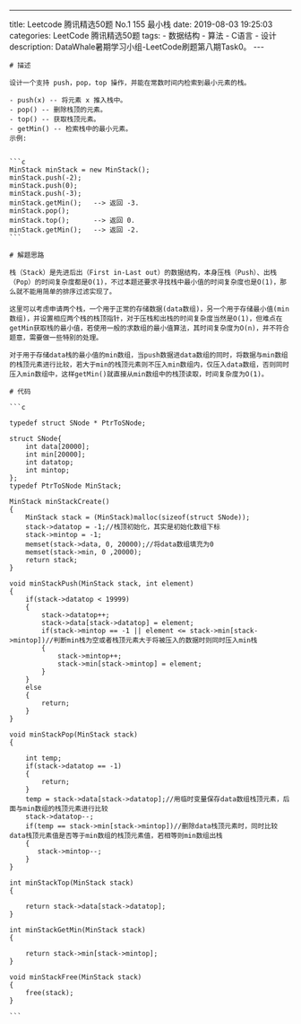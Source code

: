 ---
title: Leetcode 腾讯精选50题 No.1 155 最小栈
date: 2019-08-03 19:25:03
    categories: LeetCode 腾讯精选50题
    tags:
    - 数据结构
    - 算法
    - C语言
    - 设计
    description: DataWhale暑期学习小组-LeetCode刷题第八期Task0。
    ---
    
    
    
    # 描述
    
    设计一个支持 push，pop，top 操作，并能在常数时间内检索到最小元素的栈。
    
    - push(x) -- 将元素 x 推入栈中。
    - pop() -- 删除栈顶的元素。
    - top() -- 获取栈顶元素。
    - getMin() -- 检索栈中的最小元素。
    示例:
    
    
    ```c
    MinStack minStack = new MinStack();
    minStack.push(-2);
    minStack.push(0);
    minStack.push(-3);
    minStack.getMin();   --> 返回 -3.
    minStack.pop();
    minStack.top();      --> 返回 0.
    minStack.getMin();   --> 返回 -2.
    ```
    
    # 解题思路
    
    栈（Stack）是先进后出（First in-Last out）的数据结构，本身压栈（Push）、出栈（Pop）的时间复杂度都是O(1)，不过本题还要求寻找栈中最小值的时间复杂度也是O(1)，那么就不能用简单的排序过滤实现了。
    
    这里可以考虑申请两个栈，一个用于正常的存储数据(data数组)，另一个用于存储最小值(min数组)，并设置相应两个栈的栈顶指针，对于压栈和出栈的时间复杂度当然是O(1)，但难点在getMin获取栈的最小值，若使用一般的求数组的最小值算法，其时间复杂度为O(n)，并不符合题意，需要做一些特别的处理。
    
    对于用于存储data栈的最小值的min数组，当push数据进data数组的同时，将数据与min数组的栈顶元素进行比较，若大于min的栈顶元素则不压入min数组内，仅压入data数组，否则同时压入min数组中，这样getMin()就直接从min数组中的栈顶读取，时间复杂度为O(1)。 
    
    # 代码
    
    ```c
    
    typedef struct SNode * PtrToSNode;
    
    struct SNode{
        int data[20000];
        int min[20000];
        int datatop;
        int mintop;
    };
    typedef PtrToSNode MinStack;
    
    MinStack minStackCreate() 
    {
        MinStack stack = (MinStack)malloc(sizeof(struct SNode));
        stack->datatop = -1;//栈顶初始化，其实是初始化数组下标
        stack->mintop = -1;
        memset(stack->data, 0, 20000);//将data数组填充为0
        memset(stack->min, 0 ,20000);
        return stack;
    }
    
    void minStackPush(MinStack stack, int element) 
    {
        if(stack->datatop < 19999)
        {
            stack->datatop++;
            stack->data[stack->datatop] = element;
            if(stack->mintop == -1 || element <= stack->min[stack->mintop])//判断min栈为空或者栈顶元素大于将被压入的数据时则同时压入min栈
            {
                stack->mintop++;
                stack->min[stack->mintop] = element;
            }
        }
        else
        {
            return;
        }
    }
    
    void minStackPop(MinStack stack) 
    {
    
        int temp;
        if(stack->datatop == -1)
        {
            return;
        }
        temp = stack->data[stack->datatop];//用临时变量保存data数组栈顶元素，后面与min数组的栈顶元素进行比较
        stack->datatop--;
        if(temp == stack->min[stack->mintop])//删除data栈顶元素时，同时比较data栈顶元素值是否等于min数组的栈顶元素值，若相等则min数组出栈
        {
           stack->mintop--;
        }
    }
    
    int minStackTop(MinStack stack) 
    {
    
        return stack->data[stack->datatop];
    }
    
    int minStackGetMin(MinStack stack) 
    {
    
        return stack->min[stack->mintop];
    }
    
    void minStackFree(MinStack stack) 
    {
        free(stack);
    }
    
    ```














